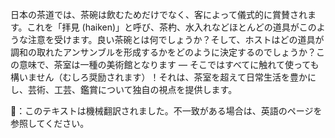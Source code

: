 <p>日本の茶道では、茶碗は飲むためだけでなく、客によって儀式的に賞賛されます。これを「拝見 (haiken)」と呼び、茶杓、水入れなどほとんどの道具がこのような注意を受けます。良い茶碗とは何でしょうか？そして、ホストはどの道具が調和の取れたアンサンブルを形成するかをどのように決定するのでしょうか？この意味で、茶室は一種の美術館となります — そこではすべてに触れて使っても構いません（むしろ奨励されます）！それは、茶室を超えて日常生活を豊かにし、芸術、工芸、鑑賞について独自の視点を提供します。</p>
👾：このテキストは機械翻訳されました。不一致がある場合は、英語のページを参照してください。

